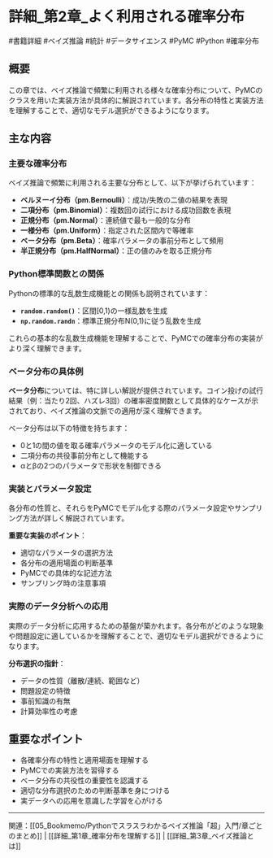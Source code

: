 # 詳細_第2章_よく利用される確率分布
#書籍詳細 #ベイズ推論 #統計 #データサイエンス #PyMC #Python #確率分布

## 概要
この章では、ベイズ推論で頻繁に利用される様々な確率分布について、PyMCのクラスを用いた実装方法が具体的に解説されています。各分布の特性と実装方法を理解することで、適切なモデル選択ができるようになります。

## 主な内容

### 主要な確率分布
ベイズ推論で頻繁に利用される主要な分布として、以下が挙げられています：

- **ベルヌーイ分布（pm.Bernoulli）**：成功/失敗の二値の結果を表現
- **二項分布（pm.Binomial）**：複数回の試行における成功回数を表現
- **正規分布（pm.Normal）**：連続値で最も一般的な分布
- **一様分布（pm.Uniform）**：指定された区間内で等確率
- **ベータ分布（pm.Beta）**：確率パラメータの事前分布として頻用
- **半正規分布（pm.HalfNormal）**：正の値のみを取る正規分布

### Python標準関数との関係
Pythonの標準的な乱数生成機能との関係も説明されています：

- **`random.random()`**：区間[0,1)の一様乱数を生成
- **`np.random.randn`**：標準正規分布N(0,1)に従う乱数を生成

これらの基本的な乱数生成機能を理解することで、PyMCでの確率分布の実装がより深く理解できます。

### ベータ分布の具体例
**ベータ分布**については、特に詳しい解説が提供されています。コイン投げの試行結果（例：当たり2回、ハズレ3回）の確率密度関数として具体的なケースが示されており、ベイズ推論の文脈での適用が深く理解できます。

ベータ分布は以下の特徴を持ちます：
- 0と1の間の値を取る確率パラメータのモデル化に適している
- 二項分布の共役事前分布として機能する
- αとβの2つのパラメータで形状を制御できる

### 実装とパラメータ設定
各分布の性質と、それらをPyMCでモデル化する際のパラメータ設定やサンプリング方法が詳しく解説されています。

**重要な実装のポイント**：
- 適切なパラメータの選択方法
- 各分布の適用場面の判断基準
- PyMCでの具体的な記述方法
- サンプリング時の注意事項

### 実際のデータ分析への応用
実際のデータ分析に応用するための基盤が築かれます。各分布がどのような現象や問題設定に適しているかを理解することで、適切なモデル選択ができるようになります。

**分布選択の指針**：
- データの性質（離散/連続、範囲など）
- 問題設定の特徴
- 事前知識の有無
- 計算効率性の考慮

## 重要なポイント
- 各確率分布の特性と適用場面を理解する
- PyMCでの実装方法を習得する
- ベータ分布の共役性の重要性を認識する
- 適切な分布選択のための判断基準を身につける
- 実データへの応用を意識した学習を心がける

---

関連：[[05_Bookmemo/Pythonでスラスラわかるベイズ推論「超」入門/章ごとのまとめ]] | [[詳細_第1章_確率分布を理解する]] | [[詳細_第3章_ベイズ推論とは]]